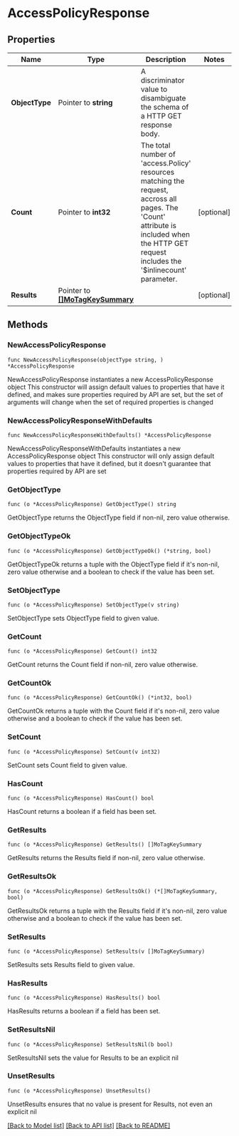 # AccessPolicyResponse

## Properties

Name | Type | Description | Notes
------------ | ------------- | ------------- | -------------
**ObjectType** | Pointer to **string** | A discriminator value to disambiguate the schema of a HTTP GET response body. | 
**Count** | Pointer to **int32** | The total number of &#39;access.Policy&#39; resources matching the request, accross all pages. The &#39;Count&#39; attribute is included when the HTTP GET request includes the &#39;$inlinecount&#39; parameter. | [optional] 
**Results** | Pointer to [**[]MoTagKeySummary**](mo.TagKeySummary.md) |  | [optional] 

## Methods

### NewAccessPolicyResponse

`func NewAccessPolicyResponse(objectType string, ) *AccessPolicyResponse`

NewAccessPolicyResponse instantiates a new AccessPolicyResponse object
This constructor will assign default values to properties that have it defined,
and makes sure properties required by API are set, but the set of arguments
will change when the set of required properties is changed

### NewAccessPolicyResponseWithDefaults

`func NewAccessPolicyResponseWithDefaults() *AccessPolicyResponse`

NewAccessPolicyResponseWithDefaults instantiates a new AccessPolicyResponse object
This constructor will only assign default values to properties that have it defined,
but it doesn't guarantee that properties required by API are set

### GetObjectType

`func (o *AccessPolicyResponse) GetObjectType() string`

GetObjectType returns the ObjectType field if non-nil, zero value otherwise.

### GetObjectTypeOk

`func (o *AccessPolicyResponse) GetObjectTypeOk() (*string, bool)`

GetObjectTypeOk returns a tuple with the ObjectType field if it's non-nil, zero value otherwise
and a boolean to check if the value has been set.

### SetObjectType

`func (o *AccessPolicyResponse) SetObjectType(v string)`

SetObjectType sets ObjectType field to given value.


### GetCount

`func (o *AccessPolicyResponse) GetCount() int32`

GetCount returns the Count field if non-nil, zero value otherwise.

### GetCountOk

`func (o *AccessPolicyResponse) GetCountOk() (*int32, bool)`

GetCountOk returns a tuple with the Count field if it's non-nil, zero value otherwise
and a boolean to check if the value has been set.

### SetCount

`func (o *AccessPolicyResponse) SetCount(v int32)`

SetCount sets Count field to given value.

### HasCount

`func (o *AccessPolicyResponse) HasCount() bool`

HasCount returns a boolean if a field has been set.

### GetResults

`func (o *AccessPolicyResponse) GetResults() []MoTagKeySummary`

GetResults returns the Results field if non-nil, zero value otherwise.

### GetResultsOk

`func (o *AccessPolicyResponse) GetResultsOk() (*[]MoTagKeySummary, bool)`

GetResultsOk returns a tuple with the Results field if it's non-nil, zero value otherwise
and a boolean to check if the value has been set.

### SetResults

`func (o *AccessPolicyResponse) SetResults(v []MoTagKeySummary)`

SetResults sets Results field to given value.

### HasResults

`func (o *AccessPolicyResponse) HasResults() bool`

HasResults returns a boolean if a field has been set.

### SetResultsNil

`func (o *AccessPolicyResponse) SetResultsNil(b bool)`

 SetResultsNil sets the value for Results to be an explicit nil

### UnsetResults
`func (o *AccessPolicyResponse) UnsetResults()`

UnsetResults ensures that no value is present for Results, not even an explicit nil

[[Back to Model list]](../README.md#documentation-for-models) [[Back to API list]](../README.md#documentation-for-api-endpoints) [[Back to README]](../README.md)


